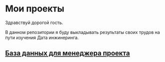 # Мои проекты
Здравствуй дорогой гость.

В данном репозитории я буду выкладывать результаты своих трудов на пути изучения Дата инжинеринга.

## [База данных для менеджера проекта](https://github.com/Slipslon/Home/blob/main/DataBaseForProjectManager.md#%D0%B1%D0%B0%D0%B7%D0%B0-%D0%B4%D0%B0%D0%BD%D0%BD%D1%8B%D1%85-%D0%B4%D0%BB%D1%8F-%D0%BC%D0%B5%D0%BD%D0%B5%D0%B4%D0%B6%D0%B5%D1%80%D0%B0-%D0%BF%D1%80%D0%BE%D0%B5%D0%BA%D1%82%D0%B0)

